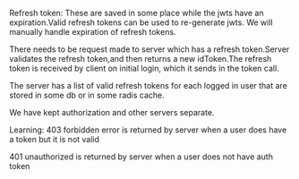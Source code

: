 Refresh token:
These are saved in some place while the jwts have an expiration.Valid refresh tokens can be used to re-generate jwts.
We will manually handle expiration of refresh tokens.

There needs to be request made to server which has a refresh token.Server validates the refresh token,and then returns a new idToken.The refresh token is received by client on initial login, which it sends in the token call.

The server has a list of valid refresh tokens for each logged in user that are stored in some db or in some radis cache.

We have kept authorization and other servers separate.


Learning:
403 forbidden error is returned by server when a user does have a token but it is not valid

401 unauthorized is returned by server when a user does not have auth token